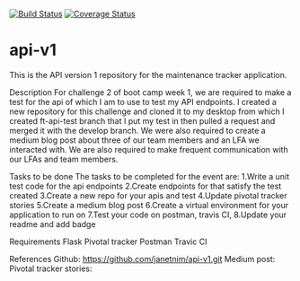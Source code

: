 ﻿[![Build Status](https://travis-ci.org/janetnim/api-v1.svg?branch=ft-api-test)](https://travis-ci.org/janetnim/api-v1)
[![Coverage Status](https://coveralls.io/repos/github/janetnim/api-v1/badge.svg)](https://coveralls.io/github/janetnim/api-v1)

# api-v1
This is the API version 1 repository for the maintenance tracker application.

Description
For challenge 2 of boot camp week 1, we are required to make a test for the api of which I am to use to test my API endpoints. I created a new repository for this challenge and cloned it to my desktop from which I created ft-api-test branch that I put my test in then pulled a request and merged it with the develop branch. We were also required to create a medium blog post about three of our team members and an LFA we interacted with. We are also required to make frequent communication with our LFAs and team members.

Tasks to be done
The tasks to be completed for the event are:
1.Write a unit test code for the api endpoints
2.Create endpoints for that satisfy the test created
3.Create a new repo for your apis and test
4.Update pivotal tracker stories
5.Create a medium blog post
6.Create a virtual environment for your application to run on
7.Test your code on postman, travis CI,
8.Update your readme and add badge

Requirements
Flask
Pivotal tracker
Postman
Travic CI

References
Github: https://github.com/janetnim/api-v1.git
Medium post: 
Pivotal tracker stories: 
